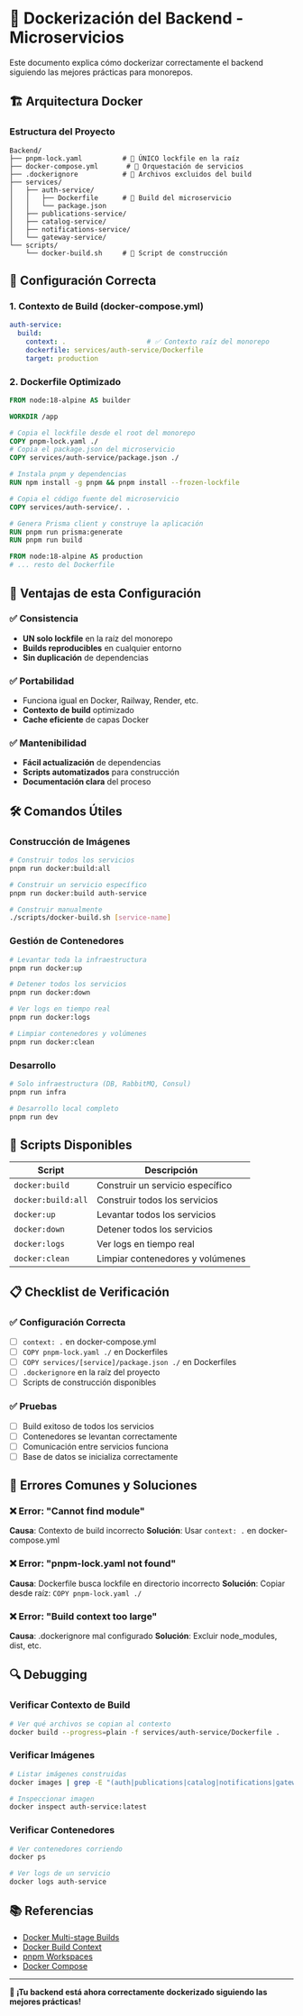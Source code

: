 # 🐳 Dockerización del Backend - Microservicios

Este documento explica cómo dockerizar correctamente el backend siguiendo las mejores prácticas para monorepos.

## 🏗️ Arquitectura Docker

### Estructura del Proyecto
```
Backend/
├── pnpm-lock.yaml          # 🔑 ÚNICO lockfile en la raíz
├── docker-compose.yml       # 🐙 Orquestación de servicios
├── .dockerignore           # 🚫 Archivos excluidos del build
├── services/
│   ├── auth-service/
│   │   ├── Dockerfile      # 🐳 Build del microservicio
│   │   └── package.json
│   ├── publications-service/
│   ├── catalog-service/
│   ├── notifications-service/
│   └── gateway-service/
└── scripts/
    └── docker-build.sh     # 🔧 Script de construcción
```

## 🚀 Configuración Correcta

### 1. Contexto de Build (docker-compose.yml)
```yaml
auth-service:
  build:
    context: .                    # ✅ Contexto raíz del monorepo
    dockerfile: services/auth-service/Dockerfile
    target: production
```

### 2. Dockerfile Optimizado
```dockerfile
FROM node:18-alpine AS builder

WORKDIR /app

# Copia el lockfile desde el root del monorepo
COPY pnpm-lock.yaml ./
# Copia el package.json del microservicio
COPY services/auth-service/package.json ./

# Instala pnpm y dependencias
RUN npm install -g pnpm && pnpm install --frozen-lockfile

# Copia el código fuente del microservicio
COPY services/auth-service/. .

# Genera Prisma client y construye la aplicación
RUN pnpm run prisma:generate
RUN pnpm run build

FROM node:18-alpine AS production
# ... resto del Dockerfile
```

## 🎯 Ventajas de esta Configuración

### ✅ Consistencia
- **UN solo lockfile** en la raíz del monorepo
- **Builds reproducibles** en cualquier entorno
- **Sin duplicación** de dependencias

### ✅ Portabilidad
- Funciona igual en Docker, Railway, Render, etc.
- **Contexto de build** optimizado
- **Cache eficiente** de capas Docker

### ✅ Mantenibilidad
- **Fácil actualización** de dependencias
- **Scripts automatizados** para construcción
- **Documentación clara** del proceso

## 🛠️ Comandos Útiles

### Construcción de Imágenes
```bash
# Construir todos los servicios
pnpm run docker:build:all

# Construir un servicio específico
pnpm run docker:build auth-service

# Construir manualmente
./scripts/docker-build.sh [service-name]
```

### Gestión de Contenedores
```bash
# Levantar toda la infraestructura
pnpm run docker:up

# Detener todos los servicios
pnpm run docker:down

# Ver logs en tiempo real
pnpm run docker:logs

# Limpiar contenedores y volúmenes
pnpm run docker:clean
```

### Desarrollo
```bash
# Solo infraestructura (DB, RabbitMQ, Consul)
pnpm run infra

# Desarrollo local completo
pnpm run dev
```

## 🔧 Scripts Disponibles

| Script | Descripción |
|--------|-------------|
| `docker:build` | Construir un servicio específico |
| `docker:build:all` | Construir todos los servicios |
| `docker:up` | Levantar todos los servicios |
| `docker:down` | Detener todos los servicios |
| `docker:logs` | Ver logs en tiempo real |
| `docker:clean` | Limpiar contenedores y volúmenes |

## 📋 Checklist de Verificación

### ✅ Configuración Correcta
- [ ] `context: .` en docker-compose.yml
- [ ] `COPY pnpm-lock.yaml ./` en Dockerfiles
- [ ] `COPY services/[service]/package.json ./` en Dockerfiles
- [ ] `.dockerignore` en la raíz del proyecto
- [ ] Scripts de construcción disponibles

### ✅ Pruebas
- [ ] Build exitoso de todos los servicios
- [ ] Contenedores se levantan correctamente
- [ ] Comunicación entre servicios funciona
- [ ] Base de datos se inicializa correctamente

## 🚨 Errores Comunes y Soluciones

### ❌ Error: "Cannot find module"
**Causa**: Contexto de build incorrecto
**Solución**: Usar `context: .` en docker-compose.yml

### ❌ Error: "pnpm-lock.yaml not found"
**Causa**: Dockerfile busca lockfile en directorio incorrecto
**Solución**: Copiar desde raíz: `COPY pnpm-lock.yaml ./`

### ❌ Error: "Build context too large"
**Causa**: .dockerignore mal configurado
**Solución**: Excluir node_modules, dist, etc.

## 🔍 Debugging

### Verificar Contexto de Build
```bash
# Ver qué archivos se copian al contexto
docker build --progress=plain -f services/auth-service/Dockerfile .
```

### Verificar Imágenes
```bash
# Listar imágenes construidas
docker images | grep -E "(auth|publications|catalog|notifications|gateway)"

# Inspeccionar imagen
docker inspect auth-service:latest
```

### Verificar Contenedores
```bash
# Ver contenedores corriendo
docker ps

# Ver logs de un servicio
docker logs auth-service
```

## 📚 Referencias

- [Docker Multi-stage Builds](https://docs.docker.com/develop/dev-best-practices/multistage-build/)
- [Docker Build Context](https://docs.docker.com/engine/reference/commandline/build/)
- [pnpm Workspaces](https://pnpm.io/workspaces)
- [Docker Compose](https://docs.docker.com/compose/)

---

**🎉 ¡Tu backend está ahora correctamente dockerizado siguiendo las mejores prácticas!**
